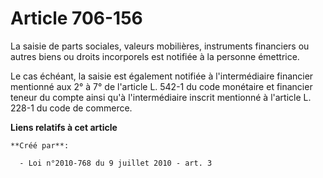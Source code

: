 # Article 706-156

La saisie de parts sociales, valeurs mobilières, instruments financiers ou autres biens ou droits incorporels est notifiée à
la personne émettrice. 

Le cas échéant, la saisie est également notifiée à l'intermédiaire financier mentionné aux 2° à 7° de l'article L. 542-1 du
code monétaire et financier teneur du compte ainsi qu'à l'intermédiaire inscrit mentionné à l'article L. 228-1 du code de
commerce.

**Liens relatifs à cet article**

	**Créé par**:

	  - Loi n°2010-768 du 9 juillet 2010 - art. 3
